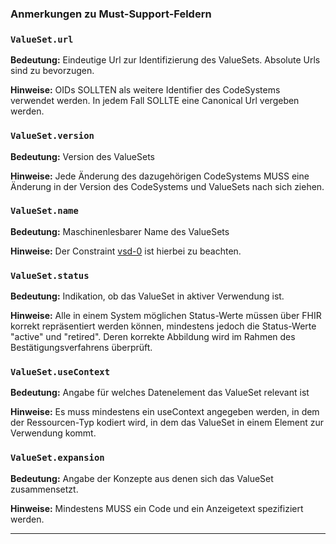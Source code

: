 ### Anmerkungen zu Must-Support-Feldern

### `ValueSet.url`

**Bedeutung:** Eindeutige Url zur Identifizierung des ValueSets. Absolute Urls sind zu bevorzugen.

**Hinweise:** OIDs SOLLTEN als weitere Identifier des CodeSystems verwendet werden. In jedem Fall SOLLTE eine Canonical Url vergeben werden.

### `ValueSet.version`

**Bedeutung:** Version des ValueSets

**Hinweise:** Jede Änderung des dazugehörigen CodeSystems MUSS eine Änderung in der Version des CodeSystems und ValueSets nach sich ziehen.

### `ValueSet.name`

**Bedeutung:** Maschinenlesbarer Name des ValueSets

**Hinweise:** Der Constraint [vsd-0](https://www.hl7.org/fhir/R4/valueset.html#invs) ist hierbei zu beachten.

### `ValueSet.status`

**Bedeutung:** Indikation, ob das ValueSet in aktiver Verwendung ist.

**Hinweise:** Alle in einem System möglichen Status-Werte müssen über FHIR korrekt repräsentiert werden können, mindestens jedoch die Status-Werte "active" und "retired". Deren korrekte Abbildung wird im Rahmen des Bestätigungsverfahrens überprüft.

### `ValueSet.useContext`

**Bedeutung:** Angabe für welches Datenelement das ValueSet relevant ist

**Hinweise:** Es muss mindestens ein useContext angegeben werden, in dem der Ressourcen-Typ kodiert wird, in dem das ValueSet in einem Element zur Verwendung kommt.

### `ValueSet.expansion`

**Bedeutung:** Angabe der Konzepte aus denen sich das ValueSet zusammensetzt.

**Hinweise:** Mindestens MUSS ein Code und ein Anzeigetext spezifiziert werden.

---